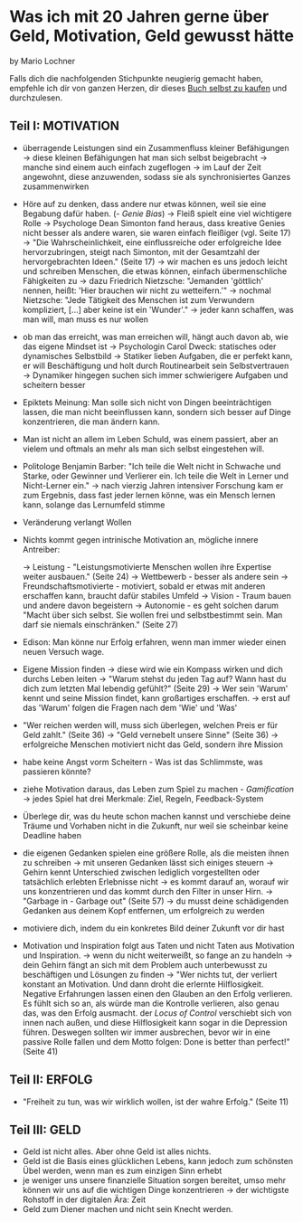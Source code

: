 
# Was ich mit 20 Jahren gerne über Geld, Motivation, Geld gewusst hätte

by Mario Lochner

Falls dich die nachfolgenden Stichpunkte neugierig gemacht haben, empfehle ich dir von ganzen Herzen, dir dieses [Buch selbst zu kaufen](https://www.amazon.de/Jahren-gerne-Motivation-Erfolg-gewusst/dp/395972277X) und durchzulesen.

## Teil I: MOTIVATION

- überragende Leistungen sind ein Zusammenfluss kleiner Befähigungen
  -> diese kleinen Befähigungen hat man sich selbst beigebracht
  -> manche sind einem auch einfach zugeflogen
  -> im Lauf der Zeit angewohnt, diese anzuwenden, sodass sie als synchronisiertes Ganzes zusammenwirken

- Höre auf zu denken, dass andere nur etwas können, weil sie eine Begabung dafür haben. (- _Genie Bias_)
  -> Fleiß spielt eine viel wichtigere Rolle
  -> Psychologe Dean Simonton fand heraus, dass kreative Genies nicht besser als andere waren, sie waren einfach fleißiger (vgl. Seite 17)
  -> "Die Wahrscheinlichkeit, eine einflussreiche oder erfolgreiche Idee hervorzubringen, steigt nach Simonton, mit der Gesamtzahl der hervorgebrachten Ideen." (Seite 17)
  -> wir machen es uns jedoch leicht und schreiben Menschen, die etwas können, einfach übermenschliche Fähigkeiten zu
  -> dazu Friedrich Nietzsche: "Jemanden 'göttlich' nennen, heißt: 'Hier brauchen wir nicht zu wetteifern.'"
  -> nochmal Nietzsche: "Jede Tätigkeit des Menschen ist zum Verwundern kompliziert, [...] aber keine ist ein 'Wunder'."
  -> jeder kann schaffen, was man will, man muss es nur wollen

- ob man das erreicht, was man erreichen will, hängt auch davon ab, wie das eigene Mindset ist
  -> Psychologin Carol Dweck: statisches oder dynamisches Selbstbild
  -> Statiker lieben Aufgaben, die er perfekt kann, er will Beschäftigung und holt durch Routinearbeit sein Selbstvertrauen
  -> Dynamiker hingegen suchen sich immer schwierigere Aufgaben und scheitern besser

- Epiktets Meinung: Man solle sich nicht von Dingen beeinträchtigen lassen, die man nicht beeinflussen kann, sondern sich besser auf Dinge konzentrieren, die man ändern kann.

- Man ist nicht an allem im Leben Schuld, was einem passiert, aber an vielem und oftmals an mehr als man sich selbst eingestehen will.

- Politologe Benjamin Barber: "Ich teile die Welt nicht in Schwache und Starke, oder Gewinner und Verlierer ein. Ich teile die Welt in Lerner und Nicht-Lerner ein."
  -> nach vierzig Jahren intensiver Forschung kam er zum Ergebnis, dass fast jeder lernen könne, was ein Mensch lernen kann, solange das Lernumfeld stimme

- Veränderung verlangt Wollen

- Nichts kommt gegen intrinische Motivation an, mögliche innere Antreiber:

  -> Leistung - "Leistungsmotivierte Menschen wollen ihre Expertise weiter ausbauen." (Seite 24)
  -> Wettbewerb - besser als andere sein
  -> Freundschaftsmotivierte - motiviert, sobald er etwas mit anderen erschaffen kann, braucht dafür stabiles Umfeld
  -> Vision - Traum bauen und andere davon begeistern
  -> Autonomie - es geht solchen darum "Macht über sich selbst. Sie wollen frei und selbstbestimmt sein. Man darf sie niemals einschränken." (Seite 27)

- Edison: Man könne nur Erfolg erfahren, wenn man immer wieder einen neuen Versuch wage.

- Eigene Mission finden
  -> diese wird wie ein Kompass wirken und dich durchs Leben leiten
  -> "Warum stehst du jeden Tag auf? Wann hast du dich zum letzten Mal lebendig gefühlt?" (Seite 29)
  -> Wer sein 'Warum' kennt und seine Mission findet, kann großartiges erschaffen.
  -> erst auf das 'Warum' folgen die Fragen nach dem 'Wie' und 'Was'

- "Wer reichen werden will, muss sich überlegen, welchen Preis er für Geld zahlt." (Seite 36)
  -> "Geld vernebelt unsere Sinne" (Seite 36)
  -> erfolgreiche Menschen motiviert nicht das Geld, sondern ihre Mission

- habe keine Angst vorm Scheitern - Was ist das Schlimmste, was passieren könnte?
- ziehe Motivation daraus, das Leben zum Spiel zu machen - _Gamification_
  -> jedes Spiel hat drei Merkmale: Ziel, Regeln, Feedback-System

- Überlege dir, was du heute schon machen kannst und verschiebe deine Träume und Vorhaben nicht in die Zukunft, nur weil sie scheinbar keine Deadline haben

- die eigenen Gedanken spielen eine größere Rolle, als die meisten ihnen zu schreiben
  -> mit unseren Gedanken lässt sich einiges steuern
  -> Gehirn kennt Unterschied zwischen lediglich vorgestellten oder tatsächlich erlebten Erlebnisse nicht
  -> es kommt darauf an, worauf wir uns konzentrieren und das kommt durch den Filter in unser Hirn.
  -> "Garbage in - Garbage out" (Seite 57)
  -> du musst deine schädigenden Gedanken aus deinem Kopf entfernen, um erfolgreich zu werden

- motiviere dich, indem du ein konkretes Bild deiner Zukunft vor dir hast

- Motivation und Inspiration folgt aus Taten und nicht Taten aus Motivation und Inspiration.
  -> wenn du nicht weiterweißt, so fange an zu handeln
  -> dein Gehirn fängt an sich mit dem Problem auch unterbewusst zu beschäftigen und Lösungen zu finden
  -> "Wer nichts tut, der verliert konstant an Motivation. Und dann droht die erlernte Hilflosigkeit. Negative Erfahrungen lassen einen den Glauben an den Erfolg verlieren. Es fühlt sich so an, als würde man die        Kontrolle verlieren, also genau das, was den Erfolg ausmacht. der _Locus of Control_ verschiebt sich von innen nach außen, und diese Hilflosigkeit kann sogar in die Depression führen. Deswegen sollten wir immer ausbrechen, bevor wir in eine passive Rolle fallen und dem Motto folgen: Done is better than perfect!" (Seite 41)



## Teil II: ERFOLG

- "Freiheit zu tun, was wir wirklich wollen, ist der wahre Erfolg." (Seite 11)


## Teil III: GELD

- Geld ist nicht alles. Aber ohne Geld ist alles nichts.
- Geld ist die Basis eines glücklichen Lebens, kann jedoch zum schönsten Übel werden, wenn man es zum einzigen Sinn erhebt
- je weniger uns unsere finanzielle Situation sorgen bereitet, umso mehr können wir uns auf die wichtigen Dinge konzentrieren
  -> der wichtigste Rohstoff in der digitalen Ära: Zeit
- Geld zum Diener machen und nicht sein Knecht werden.
